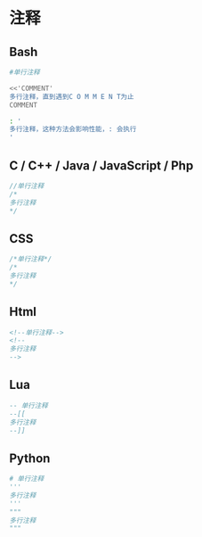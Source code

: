 # 注释

## Bash

```bash
#单行注释

<<'COMMENT'
多行注释，直到遇到C O M M E N T为止
COMMENT

: '
多行注释，这种方法会影响性能，: 会执行
'
```

## C / C++ / Java / JavaScript / Php

```C
//单行注释
/*
多行注释
*/
```

## CSS

```css
/*单行注释*/
/*
多行注释
*/
```

## Html

```html
<!--单行注释-->
<!--
多行注释
-->
```

## Lua

```Lua
-- 单行注释
--[[
多行注释
--]]
```

## Python

```python
# 单行注释
'''
多行注释
'''
"""
多行注释
"""
```
